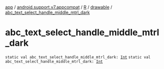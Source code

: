 [app](../../../index.md) / [android.support.v7.appcompat](../../index.md) / [R](../index.md) / [drawable](index.md) / [abc_text_select_handle_middle_mtrl_dark](.)

# abc_text_select_handle_middle_mtrl_dark

`static val abc_text_select_handle_middle_mtrl_dark: `[`Int`](https://kotlinlang.org/api/latest/jvm/stdlib/kotlin/-int/index.html)
`static val abc_text_select_handle_middle_mtrl_dark: `[`Int`](https://kotlinlang.org/api/latest/jvm/stdlib/kotlin/-int/index.html)